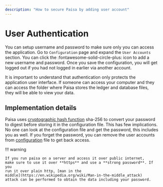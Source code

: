 ```yaml
---
description: "How to secure Paisa by adding user account"
---
```


# User Authentication

You can setup username and password to make sure only you can access
the application. Go to `Configuration` page and expand the `User
Accounts` section. You can click the :fontawesome-solid-circle-plus:
icon to add a new username and password. Once you save the
configuration, you will get logged out if you had not logged in
earlier via another account.

It is important to understand that authentication only protects the
application user interface. If someone can access your computer and
they can access the folder where Paisa stores the ledger and database
files, they will be able to view your data.

## Implementation details

Paisa uses [cryptographic hash function](https://en.wikipedia.org/wiki/Cryptographic_hash_function) sha-256 to convert your
password to digest before storing it in the configuration file. This
has few implications. No one can look at the configuration file and
get the password, this includes you as well. If you forget the
password, you can remove the user accounts from [configuration](./config.md)
file to get back access.

!!! warning

    If you run paisa on a server and access it over public internet,
    make sure to use it over **https** and use a **strong password**. If you
    run it over plain http, [man in the
    middle](https://en.wikipedia.org/wiki/Man-in-the-middle_attack)
    attack can be performed to obtain the data including your password.
